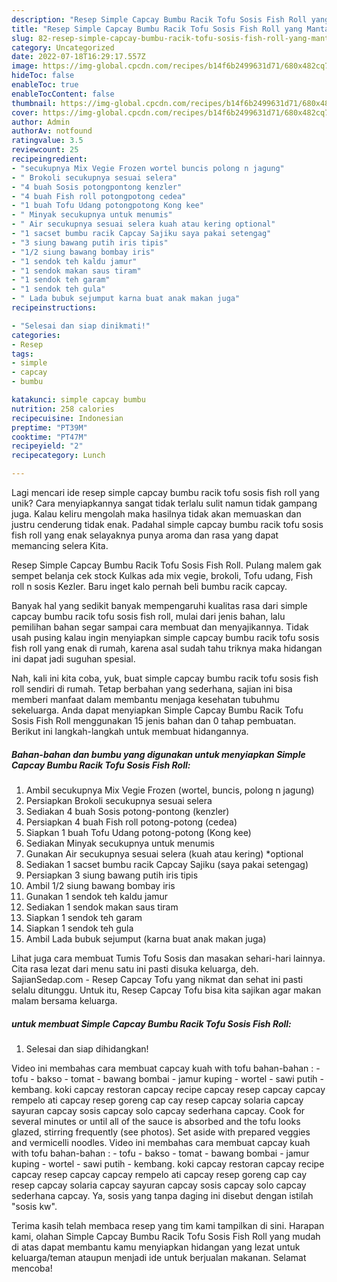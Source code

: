 ```yaml
---
description: "Resep Simple Capcay Bumbu Racik Tofu Sosis Fish Roll yang Mantap"
title: "Resep Simple Capcay Bumbu Racik Tofu Sosis Fish Roll yang Mantap"
slug: 82-resep-simple-capcay-bumbu-racik-tofu-sosis-fish-roll-yang-mantap
category: Uncategorized
date: 2022-07-18T16:29:17.557Z
image: https://img-global.cpcdn.com/recipes/b14f6b2499631d71/680x482cq70/simple-capcay-bumbu-racik-tofu-sosis-fish-roll-foto-resep-utama.jpg
hideToc: false
enableToc: true
enableTocContent: false
thumbnail: https://img-global.cpcdn.com/recipes/b14f6b2499631d71/680x482cq70/simple-capcay-bumbu-racik-tofu-sosis-fish-roll-foto-resep-utama.jpg
cover: https://img-global.cpcdn.com/recipes/b14f6b2499631d71/680x482cq70/simple-capcay-bumbu-racik-tofu-sosis-fish-roll-foto-resep-utama.jpg
author: Admin
authorAv: notfound
ratingvalue: 3.5
reviewcount: 25
recipeingredient:
- "secukupnya Mix Vegie Frozen wortel buncis polong n jagung"
- " Brokoli secukupnya sesuai selera"
- "4 buah Sosis potongpontong kenzler"
- "4 buah Fish roll potongpotong cedea"
- "1 buah Tofu Udang potongpotong Kong kee"
- " Minyak secukupnya untuk menumis"
- " Air secukupnya sesuai selera kuah atau kering optional"
- "1 sacset bumbu racik Capcay Sajiku saya pakai setengag"
- "3 siung bawang putih iris tipis"
- "1/2 siung bawang bombay iris"
- "1 sendok teh kaldu jamur"
- "1 sendok makan saus tiram"
- "1 sendok teh garam"
- "1 sendok teh gula"
- " Lada bubuk sejumput karna buat anak makan juga"
recipeinstructions:

- "Selesai dan siap dinikmati!"
categories:
- Resep
tags:
- simple
- capcay
- bumbu

katakunci: simple capcay bumbu 
nutrition: 258 calories
recipecuisine: Indonesian
preptime: "PT39M"
cooktime: "PT47M"
recipeyield: "2"
recipecategory: Lunch

---
```





Lagi mencari ide resep simple capcay bumbu racik tofu sosis fish roll yang unik? Cara menyiapkannya sangat tidak terlalu sulit namun tidak gampang juga. Kalau keliru mengolah maka hasilnya tidak akan memuaskan dan justru cenderung tidak enak. Padahal simple capcay bumbu racik tofu sosis fish roll yang enak selayaknya punya aroma dan rasa yang dapat memancing selera Kita.





Resep Simple Capcay Bumbu Racik Tofu Sosis Fish Roll. Pulang malem gak sempet belanja cek stock Kulkas ada mix vegie, brokoli, Tofu udang, Fish roll n sosis Kezler. Baru inget kalo pernah beli bumbu racik capcay.

Banyak hal yang sedikit banyak mempengaruhi kualitas rasa dari simple capcay bumbu racik tofu sosis fish roll, mulai dari jenis bahan, lalu pemilihan bahan segar sampai cara membuat dan menyajikannya. Tidak usah pusing kalau ingin menyiapkan simple capcay bumbu racik tofu sosis fish roll yang enak di rumah, karena asal sudah tahu triknya maka hidangan ini dapat jadi suguhan spesial.






Nah, kali ini kita coba, yuk, buat simple capcay bumbu racik tofu sosis fish roll sendiri di rumah. Tetap berbahan yang sederhana, sajian ini bisa memberi manfaat dalam membantu menjaga kesehatan tubuhmu sekeluarga. Anda dapat menyiapkan Simple Capcay Bumbu Racik Tofu Sosis Fish Roll menggunakan 15 jenis bahan dan 0 tahap pembuatan. Berikut ini langkah-langkah untuk membuat hidangannya.

<!--inarticleads1-->

##### Bahan-bahan dan bumbu yang digunakan untuk menyiapkan Simple Capcay Bumbu Racik Tofu Sosis Fish Roll:

1. Ambil secukupnya Mix Vegie Frozen (wortel, buncis, polong n jagung)
1. Persiapkan  Brokoli secukupnya sesuai selera
1. Sediakan 4 buah Sosis potong-pontong (kenzler)
1. Persiapkan 4 buah Fish roll potong-potong (cedea)
1. Siapkan 1 buah Tofu Udang potong-potong (Kong kee)
1. Sediakan  Minyak secukupnya untuk menumis
1. Gunakan  Air secukupnya sesuai selera (kuah atau kering) *optional
1. Sediakan 1 sacset bumbu racik Capcay Sajiku (saya pakai setengag)
1. Persiapkan 3 siung bawang putih iris tipis
1. Ambil 1/2 siung bawang bombay iris
1. Gunakan 1 sendok teh kaldu jamur
1. Sediakan 1 sendok makan saus tiram
1. Siapkan 1 sendok teh garam
1. Siapkan 1 sendok teh gula
1. Ambil  Lada bubuk sejumput (karna buat anak makan juga)


Lihat juga cara membuat Tumis Tofu Sosis dan masakan sehari-hari lainnya. Cita rasa lezat dari menu satu ini pasti disuka keluarga, deh. SajianSedap.com - Resep Capcay Tofu yang nikmat dan sehat ini pasti selalu ditunggu. Untuk itu, Resep Capcay Tofu bisa kita sajikan agar makan malam bersama keluarga. 

<!--inarticleads2-->

#####  untuk membuat Simple Capcay Bumbu Racik Tofu Sosis Fish Roll:


1. Selesai dan siap dihidangkan!

Video ini membahas cara membuat capcay kuah with tofu bahan-bahan : - tofu - bakso - tomat - bawang bombai - jamur kuping - wortel - sawi putih - kembang. koki capcay restoran capcay recipe capcay resep capcay capcay rempelo ati capcay resep goreng cap cay resep capcay solaria capcay sayuran capcay sosis capcay solo capcay sederhana capcay. Cook for several minutes or until all of the sauce is absorbed and the tofu looks glazed, stirring frequently (see photos). Set aside with prepared veggies and vermicelli noodles. Video ini membahas cara membuat capcay kuah with tofu bahan-bahan : - tofu - bakso - tomat - bawang bombai - jamur kuping - wortel - sawi putih - kembang. koki capcay restoran capcay recipe capcay resep capcay capcay rempelo ati capcay resep goreng cap cay resep capcay solaria capcay sayuran capcay sosis capcay solo capcay sederhana capcay. Ya, sosis yang tanpa daging ini disebut dengan istilah &#34;sosis kw&#34;. 

Terima kasih telah membaca resep yang tim kami tampilkan di sini. Harapan kami, olahan Simple Capcay Bumbu Racik Tofu Sosis Fish Roll yang mudah di atas dapat membantu kamu menyiapkan hidangan yang lezat untuk keluarga/teman ataupun menjadi ide untuk berjualan makanan. Selamat mencoba!
